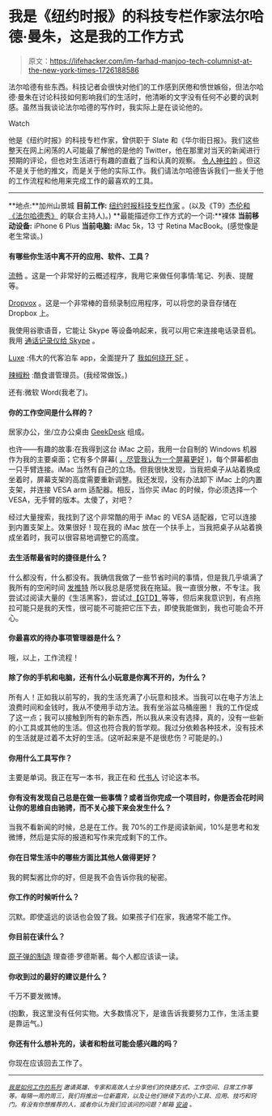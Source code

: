 # 我是《纽约时报》的科技专栏作家法尔哈德·曼朱，这是我的工作方式

> 原文：<https://lifehacker.com/im-farhad-manjoo-tech-columnist-at-the-new-york-times-1726188586>

法尔哈德有些东西。科技记者会很快对他们的工作感到厌倦和愤世嫉俗，但法尔哈德·曼朱在讨论科技如何影响我们的生活时，他清晰的文字没有任何不必要的讽刺感。虽然当我谈论法尔哈德的写作时，我实际上是在谈论他的。

Watch

他是《纽约时报》的科技专栏作家，曾供职于 Slate 和《华尔街日报》。我们这些整天在网上闲荡的人可能最了解他的是他的 Twitter，他在那里对当天的新闻进行预期的评论，但也对生活进行有趣的直截了当和认真的观察。 [令人神往的](http://www.theawl.com/2014/05/the-man-behind-techs-most-captivating-tweets) 。但这不是关于他的推文，而是关于他的实际工作。我们请法尔哈德告诉我们一些关于他的工作流程和他用来完成工作的最喜欢的工具。

* * *

**地点:**加州山景城
**目前工作:** [纽约时报科技专栏作家](http://topics.nytimes.com/top/reference/timestopics/people/m/farhad_manjoo/index.html) 。(以及《T9》[杰伦和《法尔哈德秀》](https://soundcloud.com/jay-yarow) 的联合主持人)。)
**最能描述你工作方式的一个词:**裸体
**当前移动设备:** iPhone 6 Plus
**当前电脑:** iMac 5k，13 寸 Retina MacBook。(感觉像是老生常谈。)

#### 有哪些你生活中离不开的应用、软件、工具？

[流畅](https://workflowy.com/) 。这是一个非常好的云概述程序，我用它来做任何事情:笔记、列表、提醒等。

[Dropvox](http://www.irradiatedsoftware.com/dropvox/) 。这是一个非常棒的音频录制应用程序，可以将您的录音存储在 Dropbox 上。

我使用谷歌语音，它能让 Skype 等设备响起来，我可以用它来连接电话录音机。我用 [通话记录仪给 Skype](http://www.ecamm.com/mac/callrecorder/) 。

[Luxe](http://www.luxevalet.com/) :伟大的代客泊车 app，全面提升了 [我如何绕开 SF](http://bits.blogs.nytimes.com/2014/11/17/valet-parking-apps-eliminate-the-headache-of-finding-a-spot/) 。

[辣椒粉](http://paprikaapp.com/) :酷食谱管理员。(我经常做饭。)

还有:微软 Word(我老了)。

#### 你的工作空间是什么样的？

居家办公，坐/立办公桌由 [GeekDesk](http://www.geekdesk.com/) 组成。

也许——有趣的故事:在我得到这台 iMac 之前，我用一台自制的 Windows 机器作为我的主要桌面；它有多个屏幕( [，尽管我认为一个屏幕更好](http://www.nytimes.com/2014/03/20/technology/personaltech/surviving-and-thriving-in-a-one-monitor-world.html) )，每个屏幕都由一只手臂连接。iMac 当然有自己的立场。但我很快发现，当我把桌子从站着换成坐着时，屏幕支架的高度需要重新调整。我还发现，没有办法卸下 iMac 上的内置支架，并连接 VESA arm 适配器。相反，当你买 iMac 的时候，你必须选择一个 VESA，无手臂的版本。太傻了，对吧？

经过大量搜索，我找到了这个非常酷的用于 iMac 的 VESA 适配器，它可以连接到内置支架上。效果很好！现在我的 iMac 放在一个扶手上，当我把桌子从站着换成坐着时，我可以很容易地调整它的高度。

#### 去生活帮最省时的捷径是什么？

什么都没有，什么都没有。我确信我做了一些节省时间的事情，但是我几乎填满了我所有的空闲时间 [发推特](https://twitter.com/fmanjoo) 所以我总是感觉我在拖延。我一直很分散，不专注。我尝试过阅读大量的《生活黑客》，尝试过[【GTD】](http://lifehacker.com/productivity-101-a-primer-to-the-getting-things-done-1551880955#_ga=1.82185046.1720946729.1390842781)等等，但后来我意识到，有点拖拉可能只是我的天性，很可能不可能把它压下去，即使我能做到，我也可能会不开心。

#### 你最喜欢的待办事项管理器是什么？

哦，以上，工作流程！

#### 除了你的手机和电脑，还有什么小玩意是你离不开的，为什么？

所有人！正如我以前写的，我的生活充满了小玩意和技术。当我可以在电子方法上浪费时间和金钱时，我从不使用手动方法。我有坐浴盆马桶座圈！ 我的工作促成了这一点；我可以接触到所有的新东西，所以我从来没有选择，真的，没有一些新的小工具或其他的生活。但这也符合我的哲学观。我过分依赖各种技术，没有技术的生活就是过着不太好的生活。(这听起来是不是很悲伤？可能是的。)

#### 你用什么工具写作？

主要是单词。我正在写一本书，我正在和 [代书人](https://www.literatureandlatte.com/scrivener.php) 讨论这本书。

#### 你有没有发现自己总是在做一些事情？或者当你完成一个项目时，你是否会花时间让你的思维自由驰骋，而不关心接下来会发生什么？

当我不看新闻的时候，总是在工作。我 70%的工作是阅读新闻，10%是思考和发微博，然后是实际的报道和写作来完成剩下的工作。

#### 你在日常生活中的哪些方面比其他人做得更好？

我的鳄梨酱比你的好，但是我不会告诉你我的秘密。

#### 你工作的时候听什么？

沉默。即使遥远的谈话也会毁了我。如果孩子们在家，我通常不能工作。

#### 你目前在读什么？

[原子弹的制造](https://www.amazon.com/dp/1451677618?asc_campaign=InlineText&asc_refurl=https://lifehacker.com/im-farhad-manjoo-tech-columnist-at-the-new-york-times-1726188586&asc_source=&linkCode=ogi&psc=1&smid=ATVPDKIKX0DER&tag=kinjalifehackerlink-20&th=1) 理查德·罗德斯著。每个人都应该读一读。

#### 你收到过的最好的建议是什么？

千万不要发微博。

(抱歉，我这里没有任何实物。大多数情况下，是谁告诉我要努力工作，生活主要是靠运气。)

#### 你还有什么想补充的，读者和粉丝可能会感兴趣的吗？

你现在应该回去工作了。

* * *

<small></small>*[<small>*我是如何工作的系列*</small>](http://lifehacker.com/how-i-work/#_ga=1.9298677.1720946729.1390842781) <small>*邀请英雄、专家和高效人士分享他们的快捷方式、工作空间、日常工作等等。每隔一周的周三，我们将推出一位新嘉宾，以及让他们继续下去的小工具、应用、技巧和窍门。有没有你想推荐的人，或者你认为我们应该问的问题？邮箱*</small> [<small>*安迪*</small>](mailto:andy@lifehacker.com) <small>*。*</small>*